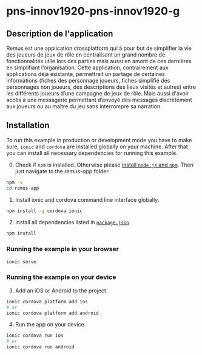 # pns-innov1920-pns-innov1920-g

## Description de l'application

Remus est une application crossplatform qui à pour but de simplifier la vie des joueurs de jeux de rôle en centralisant un grand nombre de fonctionnalités utile lors des parties mais aussi en amont de ces dernières en simplifiant l’organisation. Cette application, contrairement aux applications déjà existante, permettrait un partage de certaines informations (fiches des personnage joueurs, fiches simplifié des personnages non joueurs, des descriptions des lieux visités et autres) entre les différents joueurs d’une campagne de jeux de rôle. Mais aussi d'avoir accès à une messagerie permettant d’envoyé des messages discrètement aux joueurs ou au maître du jeu sans interrompre sa narration.

## Installation

To run this example in production or development mode you have to make sure, `ionic` and `cordova` are installed globally on your machine. After that you can install all necessary dependencies for running this example.

0. Check if `npm` is installed. Otherwise please [install `node.js` and `npm`](https://nodejs.org/en/download/package-manager/). Then just navigate to the *remus-app* folder
```bash
npm -v
cd remus-app
```

1. Install ionic and cordova command line interface globally.
```bash
npm install -g cordova ionic
```

2. Install all dependencies listed in [`package.json`](/package.json).
```bash
npm install
```

### Running the example in your browser
```bash
ionic serve
```

### Running the example on your device

3. Add an iOS or Android to the project.
```bash
ionic cordova platform add ios 
# or 
ionic cordova platform add android
```

4. Run the app on your device.
```bash
ionic cordova run ios
# or
ionic cordova run android
```

